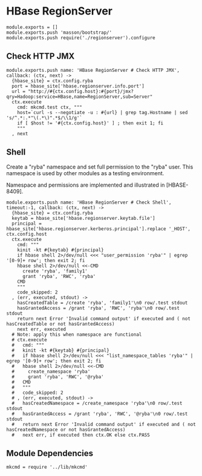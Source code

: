 
# HBase RegionServer

    module.exports = []
    module.exports.push 'masson/bootstrap/'
    module.exports.push require('./regionserver').configure

## Check HTTP JMX

    module.exports.push name: 'HBase RegionServer # Check HTTP JMX', callback: (ctx, next) ->
      {hbase_site} = ctx.config.ryba
      port = hbase_site['hbase.regionserver.info.port']
      url = "http://#{ctx.config.host}:#{port}/jmx?qry=Hadoop:service=HBase,name=RegionServer,sub=Server"
      ctx.execute
        cmd: mkcmd.test ctx, """
        host=`curl -s --negotiate -u : #{url} | grep tag.Hostname | sed 's/^.*:.*"\(.*\)".*$/\\1/g'`      
        if [ $host != '#{ctx.config.host}' ] ; then exit 1; fi
        """
      , next

## Shell

Create a "ryba" namespace and set full permission to the "ryba" user. This
namespace is used by other modules as a testing environment.

Namespace and permissions are implemented and illustrated in [HBASE-8409].

    module.exports.push name: 'HBase RegionServer # Check Shell', timeout:-1, callback: (ctx, next) ->
      {hbase_site} = ctx.config.ryba
      keytab = hbase_site['hbase.regionserver.keytab.file']
      principal = hbase_site['hbase.regionserver.kerberos.principal'].replace '_HOST', ctx.config.host
      ctx.execute
        cmd: """
        kinit -kt #{keytab} #{principal}
        if hbase shell 2>/dev/null <<< "user_permission 'ryba'" | egrep '[0-9]+ row'; then exit 2; fi
        hbase shell 2>/dev/null <<-CMD
          create 'ryba', 'family1'
          grant 'ryba', 'RWC', 'ryba'
        CMD
        """
        code_skipped: 2
      , (err, executed, stdout) ->
        hasCreatedTable = /create 'ryba', 'family1'\n0 row/.test stdout
        hasGrantedAccess = /grant 'ryba', 'RWC', 'ryba'\n0 row/.test stdout
        return next Error 'Invalid command output' if executed and ( not hasCreatedTable or not hasGrantedAccess)
        next err, executed
      # Note: apply this when namespace are functional
      # ctx.execute
      #   cmd: """
      #   kinit -kt #{keytab} #{principal}
      #   if hbase shell 2>/dev/null <<< "list_namespace_tables 'ryba'" | egrep '[0-9]+ row'; then exit 2; fi
      #   hbase shell 2>/dev/null <<-CMD
      #     create_namespace 'ryba'
      #     grant 'ryba', 'RWC', '@ryba'
      #   CMD
      #   """
      #   code_skipped: 2
      # , (err, executed, stdout) ->
      #   hasCreatedNamespace = /create_namespace 'ryba'\n0 row/.test stdout
      #   hasGrantedAccess = /grant 'ryba', 'RWC', '@ryba'\n0 row/.test stdout
      #   return next Error 'Invalid command output' if executed and ( not hasCreatedNamespace or not hasGrantedAccess)
      #   next err, if executed then ctx.OK else ctx.PASS

## Module Dependencies

    mkcmd = require '../lib/mkcmd'




